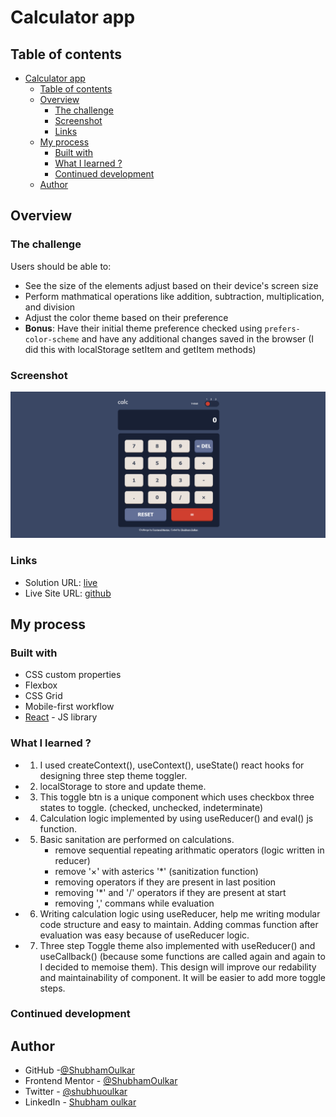 # Calculator app

## Table of contents

- [Calculator app](#calculator-app)
  - [Table of contents](#table-of-contents)
  - [Overview](#overview)
    - [The challenge](#the-challenge)
    - [Screenshot](#screenshot)
    - [Links](#links)
  - [My process](#my-process)
    - [Built with](#built-with)
    - [What I learned ?](#what-i-learned-)
    - [Continued development](#continued-development)
  - [Author](#author)

## Overview

### The challenge

Users should be able to:

- See the size of the elements adjust based on their device's screen size
- Perform mathmatical operations like addition, subtraction, multiplication, and division
- Adjust the color theme based on their preference
- **Bonus**: Have their initial theme preference checked using `prefers-color-scheme` and have any additional changes saved in the browser (I did this with localStorage setItem and getItem methods)

### Screenshot

![](./public/mobileView.png)

### Links

- Solution URL: [live](https://deluxe-melba-839030.netlify.app/)
- Live Site URL: [github](https://github.com/ShubhamOulkar/frontend/tree/main/calculator-app)

## My process

### Built with

- CSS custom properties
- Flexbox
- CSS Grid
- Mobile-first workflow
- [React](https://react.dev/) - JS library

### What I learned ?

- 1. I used createContext(), useContext(), useState() react hooks for designing three step theme toggler.
- 2. localStorage to store and update theme.
- 3. This toggle btn is a unique component which uses checkbox three states to toggle. (checked, unchecked, indeterminate)
- 4. Calculation logic implemented by using useReducer() and eval() js function.
- 5. Basic sanitation are performed on calculations.
     - remove sequential repeating arithmatic operators (logic written in reducer)
     - remove '×' with asterics '\*' (sanitization function)
     - removing operators if they are present in last position
     - removing '\*' and '/' operators if they are present at start
     - removing ',' commans while evaluation
- 6. Writing calculation logic using useReducer, help me writing modular code structure and easy to maintain.
     Adding commas function after evaluation was easy because of useReducer logic.

- 7. Three step Toggle theme also implemented with useReducer() and useCallback() (because some functions are called again and again to I decided to memoise them). This design will improve our redability and maintainability of component. It will be easier to add more toggle steps.

### Continued development

## Author

- GitHub -[@ShubhamOulkar](https://github.com/ShubhamOulkar)
- Frontend Mentor - [@ShubhamOulkar](https://www.frontendmentor.io/profile/ShubhamOulkar)
- Twitter - [@shubhuoulkar](https://twitter.com/shubhuoulkar)
- LinkedIn - [Shubham oulkar](https://www.linkedin.com/in/shubham-oulkar-372797217/)
